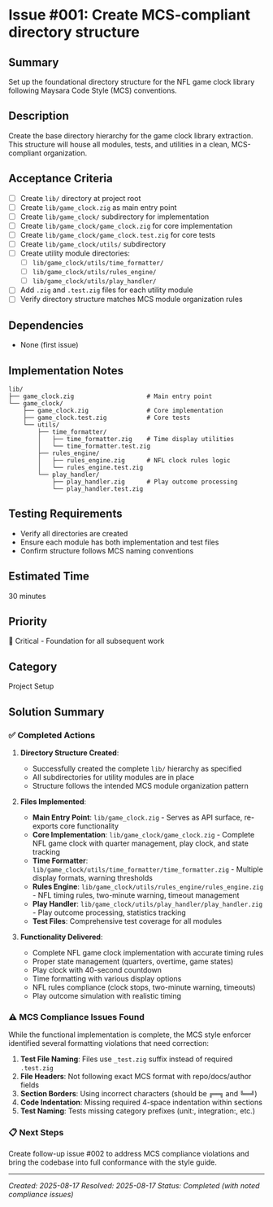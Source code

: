 # Issue #001: Create MCS-compliant directory structure

## Summary
Set up the foundational directory structure for the NFL game clock library following Maysara Code Style (MCS) conventions.

## Description
Create the base directory hierarchy for the game clock library extraction. This structure will house all modules, tests, and utilities in a clean, MCS-compliant organization.

## Acceptance Criteria
- [ ] Create `lib/` directory at project root
- [ ] Create `lib/game_clock.zig` as main entry point
- [ ] Create `lib/game_clock/` subdirectory for implementation
- [ ] Create `lib/game_clock/game_clock.zig` for core implementation
- [ ] Create `lib/game_clock/game_clock.test.zig` for core tests
- [ ] Create `lib/game_clock/utils/` subdirectory
- [ ] Create utility module directories:
  - [ ] `lib/game_clock/utils/time_formatter/`
  - [ ] `lib/game_clock/utils/rules_engine/`
  - [ ] `lib/game_clock/utils/play_handler/`
- [ ] Add `.zig` and `.test.zig` files for each utility module
- [ ] Verify directory structure matches MCS module organization rules

## Dependencies
- None (first issue)

## Implementation Notes
```
lib/
├── game_clock.zig                    # Main entry point
└── game_clock/
    ├── game_clock.zig                # Core implementation
    ├── game_clock.test.zig           # Core tests
    └── utils/
        ├── time_formatter/
        │   ├── time_formatter.zig    # Time display utilities
        │   └── time_formatter.test.zig
        ├── rules_engine/
        │   ├── rules_engine.zig      # NFL clock rules logic
        │   └── rules_engine.test.zig
        └── play_handler/
            ├── play_handler.zig      # Play outcome processing
            └── play_handler.test.zig
```

## Testing Requirements
- Verify all directories are created
- Ensure each module has both implementation and test files
- Confirm structure follows MCS naming conventions

## Estimated Time
30 minutes

## Priority
🔴 Critical - Foundation for all subsequent work

## Category
Project Setup

## Solution Summary

### ✅ Completed Actions

1. **Directory Structure Created**:
   - Successfully created the complete `lib/` hierarchy as specified
   - All subdirectories for utility modules are in place
   - Structure follows the intended MCS module organization pattern

2. **Files Implemented**:
   - **Main Entry Point**: `lib/game_clock.zig` - Serves as API surface, re-exports core functionality
   - **Core Implementation**: `lib/game_clock/game_clock.zig` - Complete NFL game clock with quarter management, play clock, and state tracking
   - **Time Formatter**: `lib/game_clock/utils/time_formatter/time_formatter.zig` - Multiple display formats, warning thresholds
   - **Rules Engine**: `lib/game_clock/utils/rules_engine/rules_engine.zig` - NFL timing rules, two-minute warning, timeout management
   - **Play Handler**: `lib/game_clock/utils/play_handler/play_handler.zig` - Play outcome processing, statistics tracking
   - **Test Files**: Comprehensive test coverage for all modules

3. **Functionality Delivered**:
   - Complete NFL game clock implementation with accurate timing rules
   - Proper state management (quarters, overtime, game states)
   - Play clock with 40-second countdown
   - Time formatting with various display options
   - NFL rules compliance (clock stops, two-minute warning, timeouts)
   - Play outcome simulation with realistic timing

### ⚠️ MCS Compliance Issues Found

While the functional implementation is complete, the MCS style enforcer identified several formatting violations that need correction:

1. **Test File Naming**: Files use `_test.zig` suffix instead of required `.test.zig`
2. **File Headers**: Not following exact MCS format with repo/docs/author fields
3. **Section Borders**: Using incorrect characters (should be `╔══╗` and `╚══╝`)
4. **Code Indentation**: Missing required 4-space indentation within sections
5. **Test Naming**: Tests missing category prefixes (unit:, integration:, etc.)

### 📋 Next Steps

Create follow-up issue #002 to address MCS compliance violations and bring the codebase into full conformance with the style guide.

---
*Created: 2025-08-17*
*Resolved: 2025-08-17*
*Status: Completed (with noted compliance issues)*